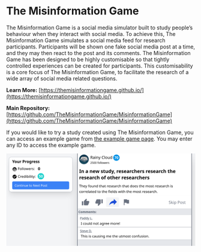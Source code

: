 # The Misinformation Game

The Misinformation Game is a social media simulator built to study people’s behaviour when they interact with social media. To achieve this, The Misinformation Game simulates a social media feed for research participants. Participants will be shown one fake social media post at a time, and they may then react to the post and its comments. The Misinformation Game has been designed to be highly customisable so that tightly controlled experiences can be created for participants. This customisability is a core focus of The Misinformation Game, to facilitate the research of a wide array of social media related questions.

**Learn More:** [https://themisinformationgame.github.io/](https://themisinformationgame.github.io/)

**Main Repository:** [https://github.com/TheMisinformationGame/MisinformationGame](https://github.com/TheMisinformationGame/MisinformationGame)

If you would like to try a study created using
The Misinformation Game, you can access an example game from
[the example game page](https://themisinformationgame.github.io//link/ExampleGame).
You may enter any ID to access the example game.

![Example Game Screenshot](/profile/example-game.png)
